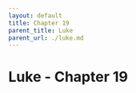 ```yaml
---
layout: default
title: Chapter 19
parent_title: Luke
parent_url: ./luke.md
---
```


# Luke - Chapter 19
